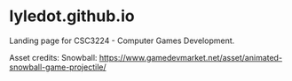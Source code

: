 # lyledot.github.io

Landing page for CSC3224 - Computer Games Development.

Asset credits:
Snowball: https://www.gamedevmarket.net/asset/animated-snowball-game-projectile/
